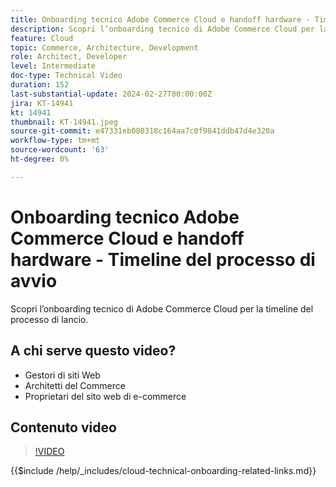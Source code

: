 ```yaml
---
title: Onboarding tecnico Adobe Commerce Cloud e handoff hardware - Timeline del processo di avvio
description: Scopri l’onboarding tecnico di Adobe Commerce Cloud per la timeline del processo di lancio.
feature: Cloud
topic: Commerce, Architecture, Development
role: Architect, Developer
level: Intermediate
doc-type: Technical Video
duration: 152
last-substantial-update: 2024-02-27T00:00:00Z
jira: KT-14941
kt: 14941
thumbnail: KT-14941.jpeg
source-git-commit: e47331eb080318c164aa7c0f9841ddb47d4e320a
workflow-type: tm+mt
source-wordcount: '63'
ht-degree: 0%

---
```



# Onboarding tecnico Adobe Commerce Cloud e handoff hardware - Timeline del processo di avvio

Scopri l’onboarding tecnico di Adobe Commerce Cloud per la timeline del processo di lancio.

## A chi serve questo video?

- Gestori di siti Web
- Architetti del Commerce
- Proprietari del sito web di e-commerce

## Contenuto video

>[!VIDEO](https://video.tv.adobe.com/v/3427586?learn=on)

{{$include /help/_includes/cloud-technical-onboarding-related-links.md}}
